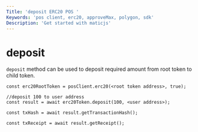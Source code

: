 ```yaml
---
Title: 'deposit ERC20 POS '
Keywords: 'pos client, erc20, approveMax, polygon, sdk'
Description: 'Get started with maticjs'
---
```


# deposit

`deposit` method can be used to deposit required amount from root token to child token.

```
const erc20RootToken = posClient.erc20(<root token address>, true);

//deposit 100 to user address
const result = await erc20Token.deposit(100, <user address>);

const txHash = await result.getTransactionHash();

const txReceipt = await result.getReceipt();

```
